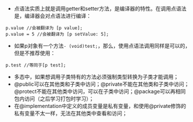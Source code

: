- 点语法实质上就是调用getter和setter方法，是编译器的特性。在调用点语法是，编译器会对点语法进行编译：
```
p.value //会被翻译为 [p value];
p.value = 5 //会被翻译为 [p setValue: 5];
```
- 如果p对象有一个方法`- (void)test;`，那么，使用点语法调用同样是可以的，但是不推荐使用：
```
p.test //等同于[p test];
```
- 多态中，如果想调用子类特有的方法必须强制类型转换为子类才能调用；
- @public可以在其他类和子类中访问；@private不能在其他类和子类中访问；@protect不能在其他类中访问，可以在子类中访问；@package可以再相同包内访问（之后学习打包时学习）；
- 在@implementation中定义的成员变量是私有变量，和使用@private修饰的私有变量不太一样，无法在其他类中查看和访问；